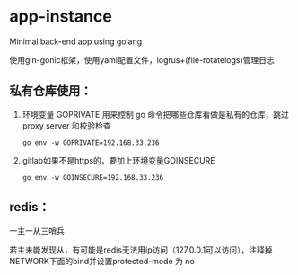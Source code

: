 # app-instance

Minimal back-end app using golang

使用gin-gonic框架，使用yaml配置文件，logrus+(file-rotatelogs)管理日志

## 私有仓库使用：

1. 环境变量 GOPRIVATE 用来控制 go 命令把哪些仓库看做是私有的仓库，跳过 proxy server 和校验检查

    `go env -w GOPRIVATE=192.168.33.236`

2. gitlab如果不是https的，要加上环境变量GOINSECURE

    `go env -w GOINSECURE=192.168.33.236`

## redis：

一主一从三哨兵

若主未能发现从，有可能是redis无法用ip访问（127.0.0.1可以访问），注释掉NETWORK下面的bind并设置protected-mode 为 no